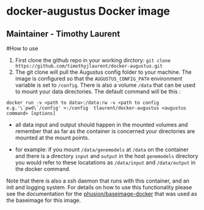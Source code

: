 # docker-augustus Docker image

## Maintainer - Timothy Laurent


#How to use

1. First clone the github repo in your working dirctory: `git clone https://github.com/timothyjlaurent/docker-augustus.git`
2. The git clone will pull the Augustus config folder to your machine. The image is configured so that the `AUGUSTUS_CONFIG_PATH` environment variable is set to `/config`. There is also a volume `/data` that can be used to mount your data directories. The default command will be this :

```
docker run -v <path to data>:/data:rw -v <path to config e.g.'\`pwd\`/config' >:/config  tlaurent/docker-augustus <augustus command> [options]
```

- all data input and output should happen in the mounted volumes and remember that as far as the container is concerned your directories are mounted at the mount points.
    
- for example:
        if you mount `/data/genemodels` at `/data` on the container and there is a directory `input` and `output` in the host `genemodels` directory you would refer to these locatations as `/data/input` and `/data/output` in the docker command.


Note that there is also a ssh daemon that runs with this container, and an init and logging system. For details on how to use this functionality please see the documentation for the [phusion/baseimage-docker](https://github.com/phusion/baseimage-docker) that was used as the baseimage for this image.


